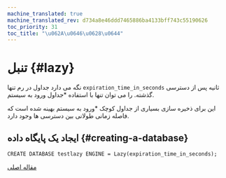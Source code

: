 ```yaml
---
machine_translated: true
machine_translated_rev: d734a8e46ddd7465886ba4133bff743c55190626
toc_priority: 31
toc_title: "\u062A\u0646\u0628\u0644"
---
```


# تنبل {#lazy}

نگه می دارد جداول در رم تنها `expiration_time_in_seconds` ثانیه پس از دسترسی گذشته. را می توان تنها با استفاده \*جداول ورود به سیستم.

این برای ذخیره سازی بسیاری از جداول کوچک \*ورود به سیستم بهینه شده است که فاصله زمانی طولانی بین دسترسی ها وجود دارد.

## ایجاد یک پایگاه داده {#creating-a-database}

    CREATE DATABASE testlazy ENGINE = Lazy(expiration_time_in_seconds);

[مقاله اصلی](https://clickhouse.tech/docs/en/database_engines/lazy/) <!--hide-->
